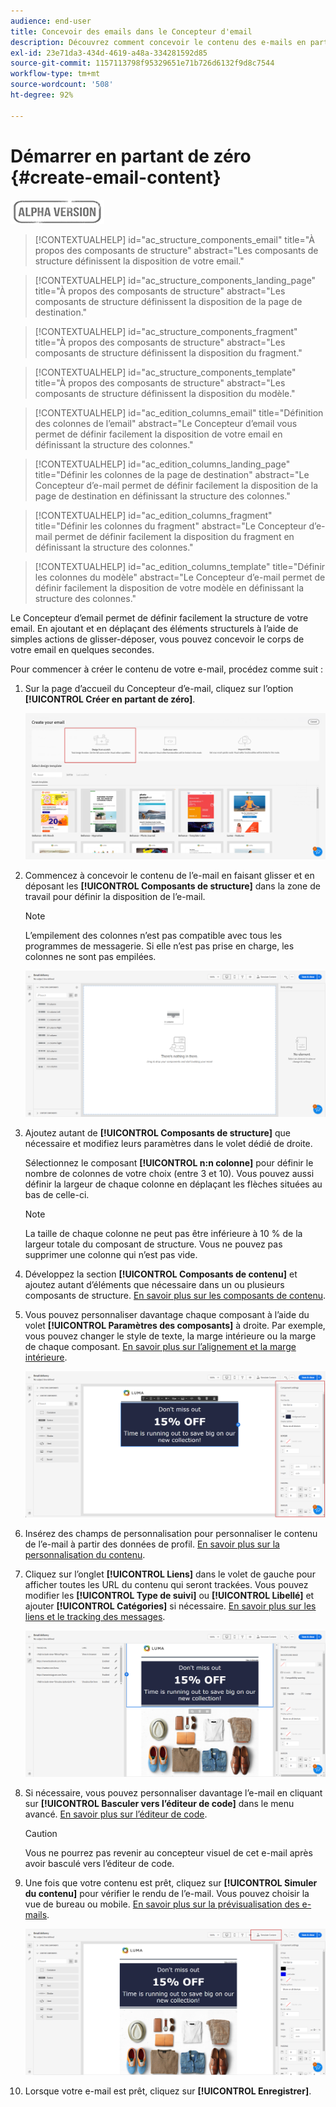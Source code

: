 ```yaml
---
audience: end-user
title: Concevoir des emails dans le Concepteur d'email
description: Découvrez comment concevoir le contenu des e-mails en partant de zéro.
exl-id: 23e71da3-434d-4619-a48a-334281592d85
source-git-commit: 1157113798f95329651e71b726d6132f9d8c7544
workflow-type: tm+mt
source-wordcount: '508'
ht-degree: 92%

---
```


# Démarrer en partant de zéro {#create-email-content}

![](../assets/do-not-localize/badge.png)

>[!CONTEXTUALHELP]
>id="ac_structure_components_email"
>title="À propos des composants de structure"
>abstract="Les composants de structure définissent la disposition de votre email."

>[!CONTEXTUALHELP]
>id="ac_structure_components_landing_page"
>title="À propos des composants de structure"
>abstract="Les composants de structure définissent la disposition de la page de destination."

>[!CONTEXTUALHELP]
>id="ac_structure_components_fragment"
>title="À propos des composants de structure"
>abstract="Les composants de structure définissent la disposition du fragment."

>[!CONTEXTUALHELP]
>id="ac_structure_components_template"
>title="À propos des composants de structure"
>abstract="Les composants de structure définissent la disposition du modèle."


>[!CONTEXTUALHELP]
>id="ac_edition_columns_email"
>title="Définition des colonnes de l’email"
>abstract="Le Concepteur d’email vous permet de définir facilement la disposition de votre email en définissant la structure des colonnes."

>[!CONTEXTUALHELP]
>id="ac_edition_columns_landing_page"
>title="Définir les colonnes de la page de destination"
>abstract="Le Concepteur d’e-mail permet de définir facilement la disposition de la page de destination en définissant la structure des colonnes."

>[!CONTEXTUALHELP]
>id="ac_edition_columns_fragment"
>title="Définir les colonnes du fragment"
>abstract="Le Concepteur d’e-mail permet de définir facilement la disposition du fragment en définissant la structure des colonnes."

>[!CONTEXTUALHELP]
>id="ac_edition_columns_template"
>title="Définir les colonnes du modèle"
>abstract="Le Concepteur d’e-mail permet de définir facilement la disposition de votre modèle en définissant la structure des colonnes."

Le Concepteur d’email permet de définir facilement la structure de votre email. En ajoutant et en déplaçant des éléments structurels à l’aide de simples actions de glisser-déposer, vous pouvez concevoir le corps de votre email en quelques secondes.

Pour commencer à créer le contenu de votre e-mail, procédez comme suit :

1. Sur la page d’accueil du Concepteur d’e-mail, cliquez sur l’option **[!UICONTROL Créer en partant de zéro]**.

   ![](assets/email_designer.png)

1. Commencez à concevoir le contenu de l’e-mail en faisant glisser et en déposant les **[!UICONTROL Composants de structure]** dans la zone de travail pour définir la disposition de l’e-mail.

   >[!NOTE]
   >
   >L’empilement des colonnes n’est pas compatible avec tous les programmes de messagerie. Si elle n’est pas prise en charge, les colonnes ne sont pas empilées.

   <!--Once placed in the email, you cannot move nor remove your components unless there is already a content component or a fragment placed inside. This is not true in AJO - TBC?-->

   ![](assets/email_designer_2.png)

1. Ajoutez autant de **[!UICONTROL Composants de structure]** que nécessaire et modifiez leurs paramètres dans le volet dédié de droite.

   Sélectionnez le composant **[!UICONTROL n:n colonne]** pour définir le nombre de colonnes de votre choix (entre 3 et 10). Vous pouvez aussi définir la largeur de chaque colonne en déplaçant les flèches situées au bas de celle-ci.

   >[!NOTE]
   >
   >La taille de chaque colonne ne peut pas être inférieure à 10 % de la largeur totale du composant de structure. Vous ne pouvez pas supprimer une colonne qui n’est pas vide.

1. Développez la section **[!UICONTROL Composants de contenu]** et ajoutez autant d’éléments que nécessaire dans un ou plusieurs composants de structure. [En savoir plus sur les composants de contenu](content-components.md).

1. Vous pouvez personnaliser davantage chaque composant à l’aide du volet **[!UICONTROL Paramètres des composants]** à droite. Par exemple, vous pouvez changer le style de texte, la marge intérieure ou la marge de chaque composant. [En savoir plus sur l’alignement et la marge intérieure](alignment-and-padding.md).

   ![](assets/email_designer_5.png)

1. Insérez des champs de personnalisation pour personnaliser le contenu de l’e-mail à partir des données de profil. [En savoir plus sur la personnalisation du contenu](../personalization/personalize.md).

1. Cliquez sur l’onglet **[!UICONTROL Liens]** dans le volet de gauche pour afficher toutes les URL du contenu qui seront trackées. Vous pouvez modifier les **[!UICONTROL Type de suivi]** ou **[!UICONTROL Libellé]** et ajouter **[!UICONTROL Catégories]** si nécessaire. [En savoir plus sur les liens et le tracking des messages](message-tracking.md).

   ![](assets/email_designer_7.png)

1. Si nécessaire, vous pouvez personnaliser davantage l’e-mail en cliquant sur **[!UICONTROL Basculer vers l’éditeur de code]** dans le menu avancé. [En savoir plus sur l’éditeur de code](code-content.md).

   >[!CAUTION]
   >
   >Vous ne pourrez pas revenir au concepteur visuel de cet e-mail après avoir basculé vers l’éditeur de code.

1. Une fois que votre contenu est prêt, cliquez sur **[!UICONTROL Simuler du contenu]** pour vérifier le rendu de l’e-mail. Vous pouvez choisir la vue de bureau ou mobile. [En savoir plus sur la prévisualisation des e-mails](../preview-test/preview-test.md).

   ![](assets/email_designer_28.png)

1. Lorsque votre e-mail est prêt, cliquez sur **[!UICONTROL Enregistrer]**.

